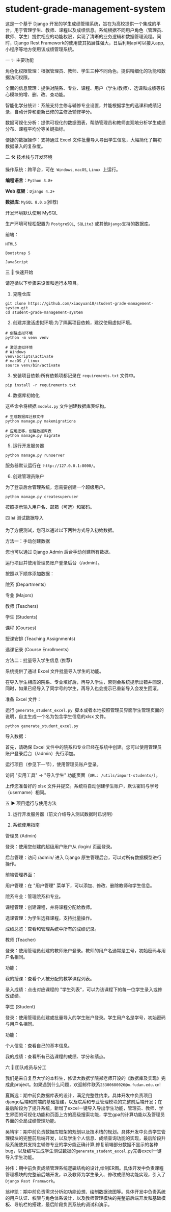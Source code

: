 # student-grade-management-system


这是一个基于 Django 开发的学生成绩管理系统，旨在为高校提供一个集成的平台，用于管理学生、教师、课程以及成绩信息。系统根据不同用户角色（管理员、教师、学生）提供相应的功能权限，实现了清晰的业务逻辑和数据管理流程。同时，Django Rest Framework的使用使其拓展性强大，日后利用api可以接入app,小程序等地方使用该成绩管理系统。

一 ✨ 主要功能

角色化权限管理：根据管理员、教师、学生三种不同角色，提供精细化的功能和数据访问权限。

全面的信息管理：提供对院系、专业、课程、用户（学生/教师）、选课和成绩等核心模块的增、删、改、查功能。

智能化学分统计：系统支持主修与辅修专业设置，并能根据学生的选课和成绩记录，自动计算和更新已修的主修及辅修学分。

数据可视化分析：提供可视化的数据图表，帮助管理员和教师直观地分析学生成绩分布、课程平均分等关键指标。

便捷的数据操作：支持通过 Excel 文件批量导入导出学生信息，大幅简化了期初数据录入的复杂度。

二 🛠️ 技术栈与开发环境

操作系统：跨平台，可在` Windows`, `macOS`, `Linux `上运行。

**编程语言**：`Python 3.8+`

**Web 框架**：`Django 4.2+`

**数据库**: `MySQL 8.0.x`(推荐)


开发环境默认使用 MySQL

生产环境可轻松配置为 `PostgreSQL`,` SQLite3` 或其他` Django `支持的数据库。

前端：

`HTML5`

`Bootstrap 5`

`JavaScript`

三 🚀 快速开始

请遵循以下步骤来设置和运行本项目。

1. 克隆仓库

```
git clone https://github.com/xiaoyuan18/student-grade-management-system.git
cd student-grade-management-system
```

2. 创建并激活虚拟环境:为了隔离项目依赖，建议使用虚拟环境。
```
# 创建虚拟环境
python -m venv venv

# 激活虚拟环境
# Windows
venv\Scripts\activate
# macOS / Linux
source venv/bin/activate
```
3. 安装项目依赖:所有依赖项都记录在 `requirements.txt` 文件中。
```
pip install -r requirements.txt
```
4. 数据库初始化

这些命令将根据 `models.py` 文件创建数据库表结构。
```
# 生成数据库迁移文件
python manage.py makemigrations

# 应用迁移，创建数据库表
python manage.py migrate
```
5. 运行开发服务器
```
python manage.py runserver
```
服务器默认运行在` http://127.0.0.1:8000/`。

6. 创建管理员账户

为了登录后台管理系统，您需要创建一个超级用户。
```
python manage.py createsuperuser
```
按照提示输入用户名、邮箱（可选）和密码。

四 📊 测试数据导入

为了方便测试，您可以通过以下两种方式导入初始数据。

方法一：手动创建数据

您也可以通过 Django Admin 后台手动创建所有数据。

运行项目并使用管理员账户登录后台（/admin）。

按照以下顺序添加数据：

院系 (Departments)

专业 (Majors)

教师 (Teachers)

学生 (Students)

课程 (Courses)

授课安排 (Teaching Assignments)

选课记录 (Course Enrollments)

方法二：批量导入学生信息 (推荐)

系统提供了通过 Excel 文件批量导入学生的功能。

在导入学生相应的院系、专业填好后，再导入学生，否则会系统提示出错并回滚，同时，如果已经导入了同学号的学生，再导入也会提示已重新导入会发生回滚。

准备 Excel 文件：

运行 `generate_student_excel.py `脚本或者本地按照管理员界面学生管理页面的说明，自主生成一个名为包含学生信息的xlsx 文件。
```
python generate_student_excel.py
```

导入数据：

首先，请确保 Excel 文件中的院系和专业已经在系统中创建。您可以使用管理员账户登录后台（/admin）先行添加。

运行项目（参见下一节），使用管理员账户登录。

访问 "实用工具" -> "导入学生" 功能页面（```URL: /utils/import-students/```）。

上传您准备好的 xlsx 文件并提交。系统将自动创建学生账户，默认密码与学号（username）相同。


五 ▶️ 项目运行与使用方法

1. 运行开发服务器（前文介绍导入测试数据时已说明）

2. 系统使用指南

管理员 (Admin)

登录：使用您创建的超级用户账户从 /login/ 页面登录。

后台管理：访问 /admin/ 进入 Django 原生管理后台，可以对所有数据模型进行操作。

前端管理界面：

用户管理：在 "用户管理" 菜单下，可以添加、修改、删除教师和学生信息。

院系专业：管理院系和专业。

课程管理：创建课程，并将课程分配给教师。

选课管理：为学生选择课程，支持批量操作。

成绩总览：查看和管理系统中所有的成绩记录。

教师 (Teacher)

登录：使用管理员创建的教师账户登录。教师的用户名通常是工号，初始密码与用户名相同。

功能：

我的授课：查看个人被分配的教学课程列表。

录入成绩：点击对应课程的 "学生列表"，可以为该课程下的每一位学生录入或修改成绩。

学生 (Student)

登录：使用管理员创建或批量导入的学生账户登录。学生用户名是学号，初始密码与用户名相同。

功能：

个人信息：查看自己的基本信息。

我的成绩：查看所有已选课程的成绩、学分和绩点。

六 👥 团队成员与分工

我们是来自复旦大学的本科生，修读大数据学院郑老师开设的《数据库及实现》完成此project。如果遇到什么问题，欢迎邮件联系`23300680026@m.fudan.edu.cn`!

夏斯远：期中前负数据库表的设计，满足完整性约束。具体开发中负责项目django后端和前端的基础搭建，以及院系和专业管理模块的完整前后端开发；在最后阶段为了提升系统，新增了excel一键导入导出学生功能，管理员、教师、学生界面的可视化功能和页面上方的高级搜索功能，学生gpa的计算功能以及管理员界面的全局成绩管理功能。

吴靖宇：期中前负责数据库框架的规划以及技术栈的规划。具体开发中负责学生管理模块的完整前后端开发，以及学生个人信息、成绩查询功能的实现，最后阶段升级系统使其支持主辅修专业的学分能正确计算,修复前端部分数据不显示的各种bug，以及编写生成学生测试数据的`generate_student_excel.py`完善excel一键导入学生功能。

孙伟：期中前负责成绩管理系统逻辑结构的设计,绘制ER图。具体开发中负责课程管理模块的完整前后端开发，以及教师为学生录入、修改成绩的功能实现，引入了`Django Rest Framework`。

翁梓凯：期中前负责需求分析如功能设想、绘制数据流图等。具体开发中负责系统的用户认证、权限与角色体系设计，以及教师管理模块的完整前后端开发和基础模板、导航栏的搭建，最后阶段负责系统的调试和演示。
